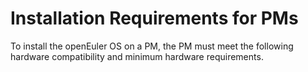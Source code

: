 # Installation Requirements for PMs<a name="EN-US_TOPIC_0229409544"></a>

To install the openEuler OS on a PM, the PM must meet the following hardware compatibility and minimum hardware requirements.


